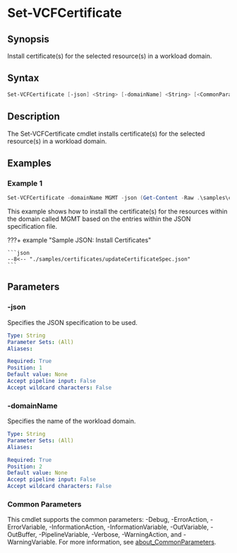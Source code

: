 # Set-VCFCertificate

## Synopsis

Install certificate(s) for the selected resource(s) in a workload domain.

## Syntax

```powershell
Set-VCFCertificate [-json] <String> [-domainName] <String> [<CommonParameters>]
```

## Description

The Set-VCFCertificate cmdlet installs certificate(s) for the selected resource(s) in a workload domain.

## Examples

### Example 1

```powershell
Set-VCFCertificate -domainName MGMT -json (Get-Content -Raw .\samples\certificates\updateCertificateSpec.json)
```

This example shows how to install the certificate(s) for the resources within the domain called MGMT based on the entries within the JSON specification file.

???+ example "Sample JSON: Install Certificates"

    ```json
    --8<-- "./samples/certificates/updateCertificateSpec.json"
    ```

## Parameters

### -json

Specifies the JSON specification to be used.

```yaml
Type: String
Parameter Sets: (All)
Aliases:

Required: True
Position: 1
Default value: None
Accept pipeline input: False
Accept wildcard characters: False
```

### -domainName

Specifies the name of the workload domain.

```yaml
Type: String
Parameter Sets: (All)
Aliases:

Required: True
Position: 2
Default value: None
Accept pipeline input: False
Accept wildcard characters: False
```

### Common Parameters

This cmdlet supports the common parameters: -Debug, -ErrorAction, -ErrorVariable, -InformationAction, -InformationVariable, -OutVariable, -OutBuffer, -PipelineVariable, -Verbose, -WarningAction, and -WarningVariable. For more information, see [about_CommonParameters](http://go.microsoft.com/fwlink/?LinkID=113216).
